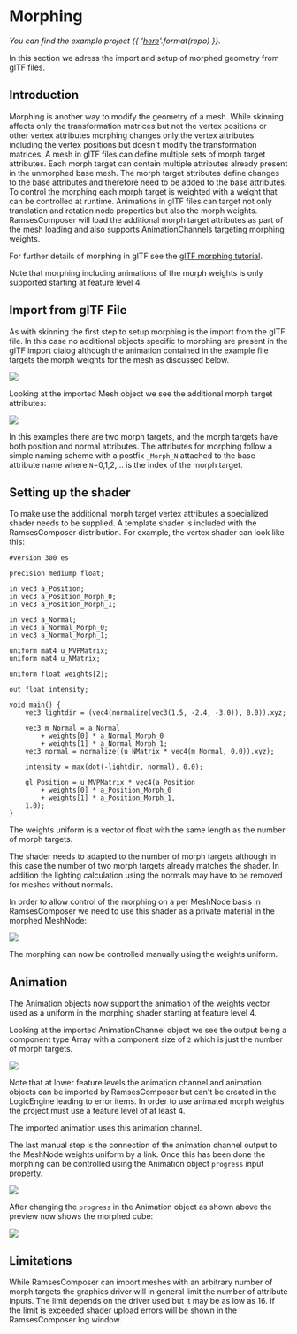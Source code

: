 <!--
SPDX-License-Identifier: MPL-2.0

This file is part of Ramses Composer
(see https://github.com/bmwcarit/ramses-composer-docs).

This Source Code Form is subject to the terms of the Mozilla Public License, v. 2.0.
If a copy of the MPL was not distributed with this file, You can obtain one at http://mozilla.org/MPL/2.0/.
-->

# Morphing
*You can find the example project {{ '[here]({}/doc/advanced/morphing)'.format(repo) }}.*

In this section we adress the import and setup of morphed geometry from glTF files.

## Introduction 

Morphing is another way to modify the geometry of a mesh. While skinning affects only the transformation matrices but not the vertex positions or other vertex attributes morphing changes only the vertex attributes including the vertex positions but doesn't modify the transformation matrices. A mesh in glTF files can define multiple sets of morph target attributes. Each morph target can contain multiple attributes already present in the unmorphed base mesh. The morph target attributes define changes to the base attributes and therefore need to be added to the base attributes. To control the morphing each morph target is weighted with a weight that can be controlled at runtime. Animations in glTF files can target not only translation and rotation node properties but also the morph weights. RamsesComposer will load the additional morph target attributes as part of the mesh loading and also supports AnimationChannels targeting morphing weights.

For further details of morphing in glTF see the [glTF morphing tutorial](https://github.com/KhronosGroup/glTF-Tutorials/blob/master/gltfTutorial/gltfTutorial_018_MorphTargets.md).

Note that morphing including animations of the morph weights is only supported starting at feature level 4.

## Import from glTF File

As with skinning the first step to setup morphing is the import from the glTF file. In this case no additional objects specific to morphing are present in the glTF import dialog although the animation contained in the example file targets the morph weights for the mesh as discussed below.

![](./docs/gltf-import.png)

Looking at the imported Mesh object we see the additional morph target attributes:

![](./docs/mesh-property-browser.png)

In this examples there are two morph targets, and the morph targets have both position and normal attributes. The attributes for morphing follow a simple naming scheme with a postfix `_Morph_N` attached to the base attribute name where `N`=0,1,2,... is the index of the morph target.


## Setting up the shader

To make use the additional morph target vertex attributes a specialized shader needs to be supplied. A template shader is included with the RamsesComposer distribution. For example, the vertex shader can look like this:

```
#version 300 es

precision mediump float;

in vec3 a_Position;
in vec3 a_Position_Morph_0;
in vec3 a_Position_Morph_1;

in vec3 a_Normal;
in vec3 a_Normal_Morph_0;
in vec3 a_Normal_Morph_1;

uniform mat4 u_MVPMatrix;
uniform mat4 u_NMatrix;

uniform float weights[2];

out float intensity;

void main() {
	vec3 lightdir = (vec4(normalize(vec3(1.5, -2.4, -3.0)), 0.0)).xyz;

	vec3 m_Normal = a_Normal
		+ weights[0] * a_Normal_Morph_0
		+ weights[1] * a_Normal_Morph_1;
	vec3 normal = normalize((u_NMatrix * vec4(m_Normal, 0.0)).xyz);

	intensity = max(dot(-lightdir, normal), 0.0);

    gl_Position = u_MVPMatrix * vec4(a_Position 
		+ weights[0] * a_Position_Morph_0
		+ weights[1] * a_Position_Morph_1,
	1.0);
}
```

The weights uniform is a vector of float with the same length as the number of morph targets. 

The shader needs to adapted to the number of morph targets although in this case the number of two morph targets already matches the shader. In addition the lighting calculation using the normals may have to be removed for meshes without normals.

In order to allow control of the morphing on a per MeshNode basis in RamsesComposer we need to use this shader as a private material in the morphed MeshNode:

![](./docs/meshnode-property-browser.png)

The morphing can now be controlled manually using the weights uniform.


## Animation

The Animation objects now support the animation of the weights vector used as a uniform in the morphing shader starting at feature level 4.

Looking at the imported AnimationChannel object we see the output being a component type Array with a component size of `2` which is just the number of morph targets.

![](./docs/animation-channel-property-browser.png)

Note that at lower feature levels the animation channel and animation objects can be imported by RamsesComposer but can't be created in the LogicEngine leading to error items. In order to use animated morph weights the project must use a feature level of at least 4.

The imported animation uses this animation channel. 

The last manual step is the connection of the animation channel output to the MeshNode weights uniform by a link. Once this has been done the morphing can be controlled using the Animation object `progress` input property.

![](./docs/animation-property-browser.png)

After changing the `progress` in the Animation object as shown above the preview now shows the morphed cube:

![](./docs/preview.png)

## Limitations

While RamsesComposer can import meshes with an arbitrary number of morph targets the graphics driver will in general limit the number of attribute inputs. The limit depends on the driver used but it may be as low as 16. If the limit is exceeded shader upload errors will be shown in the RamsesComposer log window. 
